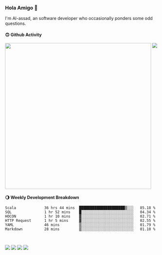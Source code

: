### Hola Amigo 🤣   

I'm Al-assad, an software developer who occasionally ponders some odd questions.  
 
#### 🙃 Github Activity 
<div>
  <img src="https://github-readme-stats.vercel.app/api?username=al-assad&show_icons=true" align="top" style="display: inline-block;" width="480"/>
  <img src="https://github-readme-stats.vercel.app/api/top-langs/?username=al-assad&hide=css,html&langs_count=8&layout=compact" align="top" style="display: inline-block;"/>
</div>

#### 🌖 Weekly Development Breakdown
<!--START_SECTION:waka-->

```text
Scala             36 hrs 44 mins  █████████████████████▒░░░   85.18 %
SQL               1 hr 52 mins    █░░░░░░░░░░░░░░░░░░░░░░░░   04.34 %
HOCON             1 hr 10 mins    ▓░░░░░░░░░░░░░░░░░░░░░░░░   02.71 %
HTTP Request      1 hr 5 mins     ▓░░░░░░░░░░░░░░░░░░░░░░░░   02.55 %
YAML              46 mins         ▒░░░░░░░░░░░░░░░░░░░░░░░░   01.79 %
Markdown          28 mins         ▒░░░░░░░░░░░░░░░░░░░░░░░░   01.10 %
```

<!--END_SECTION:waka-->

<br>

<a href="https://twitter.com/Alassad_dev"><img src="https://img.shields.io/badge/Twitter-@Alassad__dev-blue?style=flat&logo=twitter" /></a>
<a href="https://t.me/alassad_dev"><img src="https://img.shields.io/badge/Telegram-@alassad__dev-orange?style=flat&logo=telegram" /></a>
<a href="https://assad.notion.site"><img src="https://img.shields.io/badge/Notion-Al--assad's_Blog-red?style=flat&logo=notion" /></a>
<a href="https://assad.notion.site/Notes-0dbfb98e35034fd5ba4a21cea8006145"><img src="https://img.shields.io/badge/Notion-Al--assad's_Note-yellow?style=flat&logo=notion" /></a>

